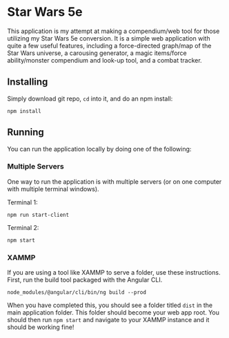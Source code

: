 # Star Wars 5e
This application is my attempt at making a compendium/web tool for those utilizing my Star Wars 5e conversion. It is a simple web application with quite a few useful features, including a force-directed graph/map of the Star Wars universe, a carousing generator, a magic items/force ability/monster compendium and look-up tool, and a combat tracker.

## Installing
Simply download git repo, `cd` into it, and do an npm install:

```
npm install
```

## Running
You can run the application locally by doing one of the following:

### Multiple Servers
One way to run the application is with multiple servers (or on one computer with multiple terminal windows).

Terminal 1:
```
npm run start-client
```

Terminal 2:
```
npm start
```

### XAMMP
If you are using a tool like XAMMP to serve a folder, use these instructions. First, run the build tool packaged with the Angular CLI.

```
node_modules/@angular/cli/bin/ng build --prod
```

When you have completed this, you should see a folder titled `dist` in the main application folder. This folder should become your web app root. You should then run `npm start` and navigate to your XAMMP instance and it should be working fine!
